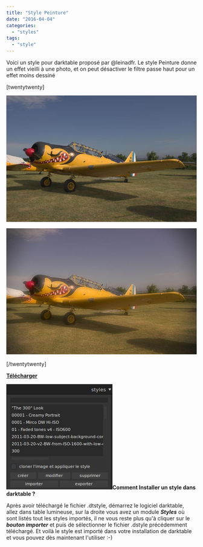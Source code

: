 ```yaml
---
title: "Style Peinture"
date: "2016-04-04"
categories: 
  - "styles"
tags: 
  - "style"
---
```


Voici un style pour darktable proposé par @leinadfr. Le style Peinture donne un effet vieilli à une photo, et on peut désactiver le filtre passe haut pour un effet moins dessiné

\[twentytwenty\]

![](images/original.jpeg)

![](images/Peinture.jpeg)

\[/twentytwenty\]

 

**[Télécharger](https://darktable.fr/download/Styles/Peinture.dtstyle)**

 

**![installation-style](images/installation-style.jpeg)Comment Installer un style dans darktable ?**

Après avoir téléchargé le fichier .dtstyle, démarrez le logiciel darktable, allez dans table lumineuse, sur la droite vous avez un module **_Styles_** où sont listés tout les styles importés, il ne vous reste plus qu'à cliquer sur le _**bouton importer**_ et puis de sélectionner le fichier .dstyle précédemment téléchargé. Et voilà le style est importé dans votre installation de darktable et vous pouvez dès maintenant l'utiliser :-)
